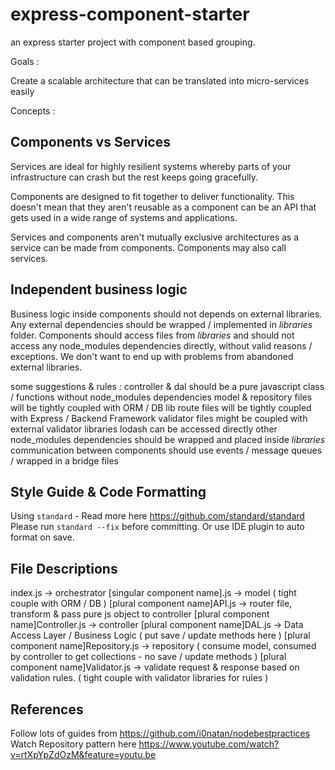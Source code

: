 # express-component-starter
an express starter project with component based grouping.

Goals : 

Create a scalable architecture that can be translated into micro-services easily

Concepts :

## Components vs Services

Services are ideal for highly resilient systems whereby parts of your infrastructure can crash but the rest keeps going gracefully.

Components are designed to fit together to deliver functionality. This doesn't mean that they aren't reusable as a component can be an API that gets used in a wide range of systems and applications.

Services and components aren't mutually exclusive architectures as a service can be made from components. Components may also call services.

## Independent business logic

Business logic inside components should not depends on external libraries. Any external dependencies should be wrapped / implemented in *libraries* folder. Components should access files from *libraries* and should not access any node_modules dependencies directly, without valid reasons / exceptions. We don't want to end up with problems from abandoned external libraries.

some suggestions & rules :
controller & dal should be a pure javascript class / functions without node_modules dependencies
model & repository files will be tightly coupled with ORM / DB lib
route files will be tightly coupled with Express / Backend Framework
validator files might be coupled with external validator libraries
lodash can be accessed directly
other node_modules dependencies should be wrapped and placed inside *libraries*
communication between components should use events / message queues / wrapped in a bridge files

## Style Guide & Code Formatting

Using `standard` - Read more here https://github.com/standard/standard 
Please run `standard --fix` before committing. Or use IDE plugin to auto format on save.

## File Descriptions

index.js -> orchestrator
[singular component name].js -> model ( tight couple with ORM / DB )
[plural component name]API.js -> router file, transform & pass pure js object to controller
[plural component name]Controller.js -> controller
[plural component name]DAL.js -> Data Access Layer / Business Logic ( put save / update  methods here )
[plural component name]Repository.js -> repository ( consume model, consumed by controller to get collections - no save / update methods )
[plural component name]Validator.js -> validate request & response based on validation rules. ( tight couple with validator libraries for rules )


## References

Follow lots of guides from https://github.com/i0natan/nodebestpractices
Watch Repository pattern here https://www.youtube.com/watch?v=rtXpYpZdOzM&feature=youtu.be